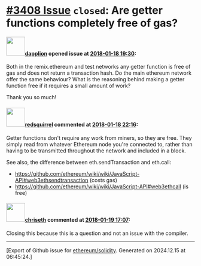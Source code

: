 # [\#3408 Issue](https://github.com/ethereum/solidity/issues/3408) `closed`: Are getter functions completely free of gas?

#### <img src="https://avatars.githubusercontent.com/u/35266934?u=4bdf0f2422609a8c5edc0f246199dac15c32b366&v=4" width="50">[dapplion](https://github.com/dapplion) opened issue at [2018-01-18 19:30](https://github.com/ethereum/solidity/issues/3408):

Both in the remix.ethereum and test networks any getter function is free of gas and does not return a transaction hash. Do the main ethereum network offer the same behaviour? What is the reasoning behind making a getter function free if it requires a small amount of work?

Thank you so much!

#### <img src="https://avatars.githubusercontent.com/u/2512?v=4" width="50">[redsquirrel](https://github.com/redsquirrel) commented at [2018-01-18 22:16](https://github.com/ethereum/solidity/issues/3408#issuecomment-358800105):

Getter functions don't require any work from miners, so they are free. They simply read from whatever Ethereum node you're connected to, rather than having to be transmitted throughout the network and included in a block.

See also, the difference between eth.sendTransaction and eth.call:
* https://github.com/ethereum/wiki/wiki/JavaScript-API#web3ethsendtransaction (costs gas)
* https://github.com/ethereum/wiki/wiki/JavaScript-API#web3ethcall (is free)

#### <img src="https://avatars.githubusercontent.com/u/9073706?v=4" width="50">[chriseth](https://github.com/chriseth) commented at [2018-01-19 17:07](https://github.com/ethereum/solidity/issues/3408#issuecomment-359029062):

Closing this because this is a question and not an issue with the compiler.


-------------------------------------------------------------------------------



[Export of Github issue for [ethereum/solidity](https://github.com/ethereum/solidity). Generated on 2024.12.15 at 06:45:24.]
